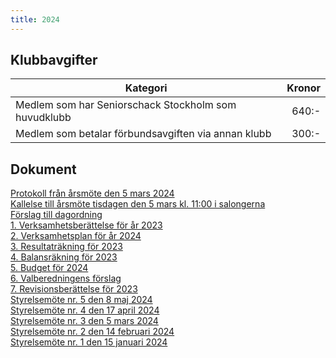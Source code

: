 ```yaml
---
title: 2024
---
```


## Klubbavgifter

|Kategori|Kronor|
|-|-:|
|Medlem som har Seniorschack Stockholm som huvudklubb|640:-|
|Medlem som betalar förbundsavgiften via annan klubb|300:-|

## Dokument

[Protokoll från årsmöte den 5 mars 2024](Protokoll_arsmote_2024.pdf)  
[Kallelse till årsmöte tisdagen den 5 mars kl. 11:00 i salongerna](Kallelse_arsmote_2024.pdf)  
[Förslag till dagordning](SrS_Dagordning_årsmöte_2024.pdf)  
[1. Verksamhetsberättelse för år 2023](SrS_Verksamhetsberättelse%202023.pdf)  
[2. Verksamhetsplan för år 2024](SrS_Verksamhetsplan_för_2024.pdf)  
[3. Resultaträkning för 2023](SrS_Resultaträkning_2023.pdf)  
[4. Balansräkning för 2023](SrS_Balansräkning_2023_12_31.pdf)  
[5. Budget för 2024](SrS_Budget_2024.pdf)  
[6. Valberedningens förslag](SrS_Valberedningens_Förslag_2024.pdf)  
[7. Revisionsberättelse för 2023](SrS_Revisionsberattelse_2023.pdf)  
[Styrelsemöte nr. 5 den 8 maj 2024](Protokoll_SrS_nr5_2024.pdf)  
[Styrelsemöte nr. 4 den 17 april 2024](Protokoll_SrS_nr4_2024.pdf)  
[Styrelsemöte nr. 3 den 5 mars 2024](Protokoll_SrS_nr3_2024.pdf)  
[Styrelsemöte nr. 2 den 14 februari 2024](Protokoll_SrS_nr2_2024.pdf)  
[Styrelsemöte nr. 1 den 15 januari 2024](Protokoll_SrS_nr1_2024.pdf)  
